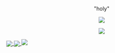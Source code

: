 <p align="center">"holy"</p>
<p align="center"> 
  <img src="https://komarev.com/ghpvc/?username=h4ly"/> 
</p>

<p align="center">
  <a href="https://github.com/h4ly">
    <img src="https://discord.c99.nl/widget/theme-4/849604824047812629.png"/>
     </a>
</p>



<a href="https://github.com/h4ly">
  <img align="center" src="https://github-readme-stats.vercel.app/api/top-langs/?username=h4ly&layout=compact&theme=dark" />
  <a href="https://github.com/h4ly?tab=repositories">
<img align="center" src="https://github-readme-stats.vercel.app/api/?username=h4ly&title_color=4F8CC9&text_color=9f9f9f&show_icons=true&bg_color=00000000&hide_border=true&icon_color=4F8CC9&hide_title=true&count_private=true&include_all_commits=true" />
  <a href="https://github.com/h4ly?tab=repositories">
<img src="https://github-profile-trophy.vercel.app/api/pin/?username=h4ly&margin-w=25&margin-h=25&column=7&theme=darkhub" />
